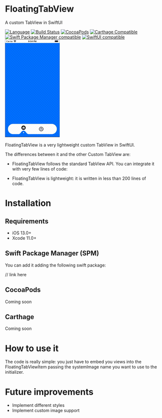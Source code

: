 # FloatingTabView
A custom TabView in SwiftUI

[![Language](https://img.shields.io/badge/swift-5.5-green.svg)](https://swift.org)
[![Build Status](https://travis-ci.org/ferranabello/Viperit.svg?branch=master)](https://travis-ci.org/ferranabello/Viperit)
[![CocoaPods](https://img.shields.io/cocoapods/v/Viperit.svg)](link)
[![Carthage Compatible](https://img.shields.io/badge/Carthage-compatible-4BC51D.svg?style=flat)](https://github.com/Carthage/Carthage)
[![Swift Package Manager compatible](https://img.shields.io/badge/Swift%20Package%20Manager-compatible-brightgreen.svg)](https://github.com/apple/swift-package-manager)
[![SwiftUI compatible](https://img.shields.io/badge/SwiftUI-compatible-green.svg)](https://developer.apple.com/xcode/swiftui/)
![Alt Text](./Resources/FloatingTabView.gif)

FloatingTabView is a very lightweight custom TabView in SwiftUI. 

The differences between it and the other Custom TabView are:

* FloatingTabView follows the standard TabView API. You can integrate it with very few lines of code:

* FloatingTabView is lightweight: it is written in less than 200 lines of code.


# Installation

## Requirements

* iOS 13.0+
* Xcode 11.0+

## Swift Package Manager (SPM)

You can add it adding the following swift package:

// link here

## CocoaPods

Coming soon

## Carthage

Coming soon

# How to use it

The code is really simple: you just have to embed you views into the FloatingTabViewItem passing the systemImage name you want to use to the initializer.

# Future improvements

* Implement different styles
* Implement custom image support